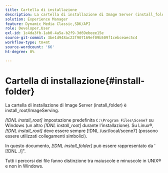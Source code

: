 ```yaml
---
title: Cartella di installazione
description: La cartella di installazione di Image Server (install_folder) è install_root/ImageServing.
solution: Experience Manager
feature: Dynamic Media Classic,SDK/API
role: Developer,User
exl-id: 1c4da3fb-1ab0-4a5a-b2f9-3d69ebeee15e
source-git-commit: 3be1d948ac22f907169ef09b509f1cebceaec5c4
workflow-type: tm+mt
source-wordcount: '66'
ht-degree: 0%

---
```


# Cartella di installazione{#install-folder}

La cartella di installazione di Image Server (install_folder) è install_root/ImageServing.

*[!DNL install_root]* impostazione predefinita `C:\Program Files\Scene7` su Windows (un altro *[!DNL install_root]* durante l&#39;installazione). Su Linux®, *[!DNL install_root]* deve essere sempre [!DNL /usr/local/scene7] (possono essere utilizzati collegamenti simbolici).

In questo documento, *[!DNL install_folder]* può essere rappresentato da &#39; [!DNL ./]&quot;.

Tutti i percorsi dei file fanno distinzione tra maiuscole e minuscole in UNIX® e non in Windows.
